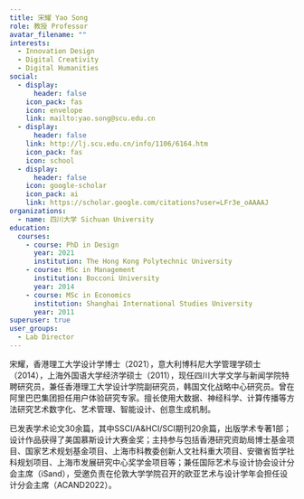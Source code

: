 ```yaml
---
title: 宋耀 Yao Song
role: 教授 Professor
avatar_filename: ""
interests:
  - Innovation Design
  - Digital Creativity
  - Digital Humanities
social:
  - display:
      header: false
    icon_pack: fas
    icon: envelope
    link: mailto:yao.song@scu.edu.cn
  - display:
      header: false
    link: http://lj.scu.edu.cn/info/1106/6164.htm
    icon_pack: fas
    icon: school
  - display:
      header: false
    icon: google-scholar
    icon_pack: ai
    link: https://scholar.google.com/citations?user=LFr3e_oAAAAJ
organizations:
  - name: 四川大学 Sichuan University
education:
  courses:
    - course: PhD in Design
      year: 2021
      institution: The Hong Kong Polytechnic University
    - course: MSc in Management
      institution: Bocconi University
      year: 2014
    - course: MSc in Economics
      institution: Shanghai International Studies University
      year: 2011
superuser: true
user_groups:
  - Lab Director
---
```

宋耀，香港理工大学设计学博士（2021），意大利博科尼大学管理学硕士（2014），上海外国语大学经济学硕士（2011），现任四川大学文学与新闻学院特聘研究员，兼任香港理工大学设计学院副研究员，韩国文化战略中心研究员。曾在阿里巴巴集团担任用户体验研究专家。擅长使用大数据、神经科学、计算传播等方法研究艺术数字化、艺术管理、智能设计、创意生成机制。

已发表学术论文30余篇，其中SSCI/A&HCI/SCI期刊20余篇，出版学术专著1部；设计作品获得了美国慕斯设计大赛金奖；主持参与包括香港研究资助局博士基金项目、国家艺术规划基金项目、上海市科教委创新人文社科重大项目、安徽省哲学社科规划项目、上海市发展研究中心奖学金项目等；兼任国际艺术与设计协会设计分会主席（iSand），受邀负责在伦敦大学学院召开的欧亚艺术与设计学年会担任设计分会主席（ACAND2022）。